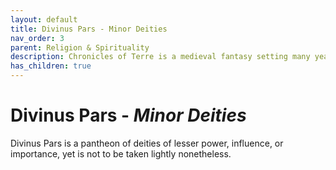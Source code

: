 ```yaml
---
layout: default
title: Divinus Pars - Minor Deities
nav_order: 3
parent: Religion & Spirituality
description: Chronicles of Terre is a medieval fantasy setting many years in the writing.
has_children: true
---
```


# Divinus Pars - *Minor Deities*

Divinus Pars is a pantheon of deities of lesser power, influence, or importance, yet is not to be taken lightly nonetheless.